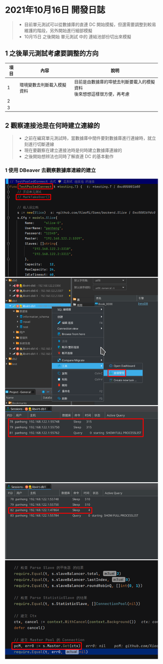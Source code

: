  # 2021年10月16日 開發日誌

> - 目前單元測試可以從數據庫的直連 DC 開始摸擬，但還需要調整到較易維護的階段，另外開始進行細部模擬
> - 10月15日 之後開始 單元測試 中的 連結池部份切出來模擬

## 1 之後單元測試考慮要調整的方向

| 項目 | 內容                       | 說明                                                         |
| ---- | -------------------------- | ------------------------------------------------------------ |
| 1    | 環境變數去判斷載入模擬資料 | 目前是由數據庫的埠號去判斷要載入的模擬資料<br />後來想想這樣很方便，再考慮 |
| 2    |                            |                                                              |
| 3    |                            |                                                              |

## 2 觀察連接池是在何時建立連線的

> - 之前在編寫單元測試時，當數據庫中間件要對數據庫進行連線時，就立刻進行切斷連線
> - 現在要觀察在建立連接池時是何時建立數據庫連線的
> - 之後開始想辨法也同時了解直連 DC 的基本動作

### 1 使用 DBeaver 去觀察數據庫連線的建立



<img src="../assets/panhongrainbow/image-20211016175258998.png" alt="image-20211016175258998" style="zoom:80%;" /> 



<img src="../assets/panhongrainbow/image-20211016175854798.png" alt="image-20211016175854798" style="zoom:80%;" /> 



<img src="../assets/panhongrainbow/image-20211016180211781.png" alt="image-20211016180211781" style="zoom:80%;" /> 



<img src="../assets/panhongrainbow/image-20211016180348860.png" alt="image-20211016180348860" style="zoom:80%;" /> 



<img src="../assets/panhongrainbow/image-20211016180506261.png" alt="image-20211016180506261" style="zoom:80%;" /> 
